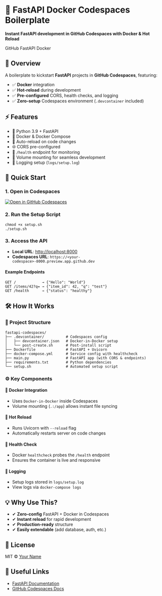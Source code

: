 <!DOCTYPE html>
<html lang="en">
<head>
  <meta charset="UTF-8">
</head>
<body>

<h1>🚀 FastAPI Docker Codespaces Boilerplate</h1>
<p><strong>Instant FastAPI development in GitHub Codespaces with Docker & Hot Reload</strong></p>

<span class="badge github">GitHub</span>
<span class="badge fastapi">FastAPI</span>
<span class="badge docker">Docker</span>

<h2>📖 Overview</h2>
<p>A boilerplate to kickstart <strong>FastAPI</strong> projects in <strong>GitHub Codespaces</strong>, featuring:</p>
<ul>
  <li>✅ <strong>Docker</strong> integration</li>
  <li>✅ <strong>Hot-reload</strong> during development</li>
  <li>✅ <strong>Pre-configured</strong> CORS, health checks, and logging</li>
  <li>✅ <strong>Zero-setup</strong> Codespaces environment (<code>.devcontainer</code> included)</li>
</ul>

<h2>⚡ Features</h2>
<ul>
  <li>🐍 Python 3.9 + FastAPI</li>
  <li>🐳 Docker & Docker Compose</li>
  <li>🔄 Auto-reload on code changes</li>
  <li>🌐 CORS pre-configured</li>
  <li>🏥 <code>/health</code> endpoint for monitoring</li>
  <li>📂 Volume mounting for seamless development</li>
  <li>📜 Logging setup (<code>logs/setup.log</code>)</li>
</ul>

<h2>🚀 Quick Start</h2>

<h3>1. Open in Codespaces</h3>
<p>
  <a href="https://codespaces.new/YatoTech/fastapi-codespaces-boilerplate" target="_blank">
    <img src="https://github.com/codespaces/badge.svg" alt="Open in GitHub Codespaces">
  </a>
</p>

<h3>2. Run the Setup Script</h3>
<pre><code>chmod +x setup.sh
./setup.sh</code></pre>

<h3>3. Access the API</h3>
<ul>
  <li><strong>Local URL</strong>: <a href="http://localhost:8000" target="_blank">http://localhost:8000</a></li>
  <li><strong>Codespaces URL</strong>: <code>https://&lt;your-codespace&gt;-8000.preview.app.github.dev</code></li>
</ul>

<h4>Example Endpoints</h4>
<pre><code>GET /            → {"Hello": "World"}
GET /items/42?q= → {"item_id": 42, "q": "test"}
GET /health      → {"status": "healthy"}</code></pre>

<h2>🛠️ How It Works</h2>

<h3>🔧 Project Structure</h3>
<pre><code>fastapi-codespaces/
├── .devcontainer/          # Codespaces config
│   ├── devcontainer.json   # Docker-in-Docker setup
│   └── post-create.sh      # Post-install script
├── Dockerfile              # FastAPI + Uvicorn
├── docker-compose.yml      # Service config with healthcheck
├── main.py                 # FastAPI app (with CORS & endpoints)
├── requirements.txt        # Python dependencies
└── setup.sh                # Automated setup script</code></pre>

<h3>⚙️ Key Components</h3>

<h4>🔹 Docker Integration</h4>
<ul>
  <li>Uses <code>Docker-in-Docker</code> inside Codespaces</li>
  <li>Volume mounting (<code>.:/app</code>) allows instant file syncing</li>
</ul>

<h4>🔹 Hot Reload</h4>
<ul>
  <li>Runs Uvicorn with <code>--reload</code> flag</li>
  <li>Automatically restarts server on code changes</li>
</ul>

<h4>🔹 Health Check</h4>
<ul>
  <li>Docker <code>healthcheck</code> probes the <code>/health</code> endpoint</li>
  <li>Ensures the container is live and responsive</li>
</ul>

<h4>🔹 Logging</h4>
<ul>
  <li>Setup logs stored in <code>logs/setup.log</code></li>
  <li>View logs via <code>docker-compose logs</code></li>
</ul>

<h2>💡 Why Use This?</h2>
<ul>
  <li>✔ <strong>Zero-config</strong> FastAPI + Docker in Codespaces</li>
  <li>✔ <strong>Instant reload</strong> for rapid development</li>
  <li>✔ <strong>Production-ready</strong> structure</li>
  <li>✔ <strong>Easily extendable</strong> (add database, auth, etc.)</li>
</ul>

<h2>📜 License</h2>
<p>MIT © <a href="https://github.com/YatoTech" target="_blank">Your Name</a></p>

<h2>🔗 Useful Links</h2>
<ul>
  <li><a href="https://fastapi.tiangolo.com" target="_blank">FastAPI Documentation</a></li>
  <li><a href="https://docs.github.com/codespaces" target="_blank">GitHub Codespaces Docs</a></li>
</ul>

</body>
</html>
